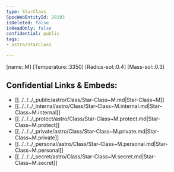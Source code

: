 ```yaml
---
type: StarClass
SpocWebEntityId: 28193
isDeleted: false
isReadOnly: false
confidential: public
tags:
- astro/StarClass

---
```


[name::M]
[Temperature::3350]
[Radius-sol::0.4]
[Mass-sol::0.3]




## Confidential Links & Embeds: 
- [[../../../_public/astro/Class/Star-Class~M.md|Star-Class~M]] 
- [[../../../_internal/astro/Class/Star-Class~M.internal.md|Star-Class~M.internal]] 
- [[../../../_protect/astro/Class/Star-Class~M.protect.md|Star-Class~M.protect]] 
- [[../../../_private/astro/Class/Star-Class~M.private.md|Star-Class~M.private]] 
- [[../../../_personal/astro/Class/Star-Class~M.personal.md|Star-Class~M.personal]] 
- [[../../../_secret/astro/Class/Star-Class~M.secret.md|Star-Class~M.secret]]

